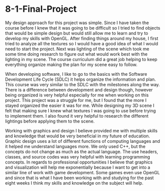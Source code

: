 # 8-1-Final-Project
My design approach for this project was simple. Since I have taken the course before I knew that it was
going to be difficult so I tried to find objects that would be simple design but would still allow me to
learn and try to develop my skills with OpenGL. After finding things around my house, I first tried to
analyze all the textures so I would have a good idea of what I would need to start the project. Next was
lighting of the scene which took me some time doing research to figure out what would work best with
the lighting in my scene. The course curriculum did a great job helping to keep everything organize
making the plan for my scene easy to follow.

When developing software, I like to go to the basics with the Software Development Life Cycle (SDLC) it
helps organize the information and plan. This course was very similar to the SDLC with the milestones
along the way. There is a difference between development and design though, however being organized
is very helpful especially for me when working on this project. This project was a struggle for me, but I
found that the more I stayed organized the easier it was for me. While designing my 3D scene I felt that
making sure I knew what textures I was going to use before trying to implement them. I also found it
very helpful to research the different lightings before applying them to the scene.

Working with graphics and design I believe provided me with multiple skills and knowledge that would
be very beneficial in my future of education. Graphic design uses a lot of different functions of
computing languages and it helped me understand languages more. We only used C++, but the concepts
do not change as much as the actual language. The use headers, classes, and source codes was very
helpful with learning programming concepts.
In regards to professional opportunities I believe that graphics and visualization will help me
exponentially because I want to get into a similar line of work with game development. Some games
even use OpenGL and since that is what I have been working with and studying for the past eight weeks
I think my skills and knowledge on the subject will help.

